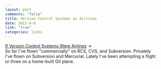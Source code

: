 ```yaml
--- 
layout: post
comments: "false"
title: Version Control Systems as Airlines
date: 2011-6-6
link: "true"
categories: links
---
```

<a title="If Version Control Systems Were Airlines" href="http://changelog.complete.org/archives/698-if-version-control-systems-were-airlines">If Version Control Systems Were Airlines</a> &rarr;
<br />
So far I've flown "commercially" on RCS, CVS, and Subversion. Privately I've flown on Subversion and Mercurial. Lately I've been attempting a flight or three on a home-built Git plane.
